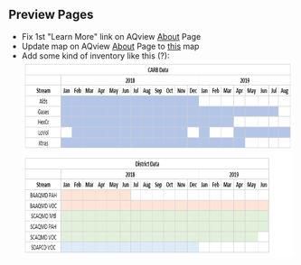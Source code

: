 ## Preview Pages

- Fix 1st "Learn More" link on AQview [About](https://aqview.arb.ca.gov/about.html) Page
- Update map on AQview [About](https://aqview.arb.ca.gov/about.html) Page to [this](https://ww2.arb.ca.gov/sites/default/files/inline-images/AB%20617_community_map_2019.png) map
- Add some kind of inventory like this (?): 
  </br><img src = "Images/inventory_sample_1.PNG" height = 350px />
